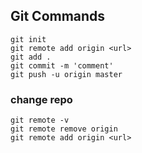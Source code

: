 ## Git Commands
```
git init
git remote add origin <url>
git add .
git commit -m 'comment'
git push -u origin master
```
### change repo
```
git remote -v
git remote remove origin
git remote add origin <url>
```
